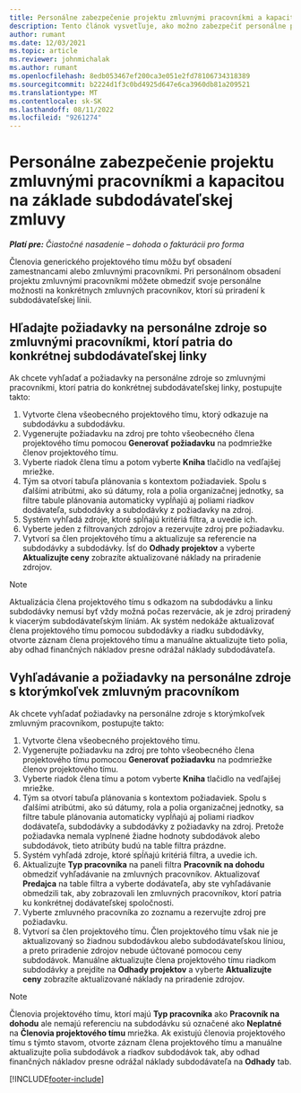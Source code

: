 ```yaml
---
title: Personálne zabezpečenie projektu zmluvnými pracovníkmi a kapacitou na základe subdodávateľskej zmluvy
description: Tento článok vysvetľuje, ako možno zabezpečiť personálne požiadavky projektu pomocou zmluvných pracovníkov alebo subdodávateľských kapacít v spoločnosti Microsoft Dynamics 365 Project Operations.
author: rumant
ms.date: 12/03/2021
ms.topic: article
ms.reviewer: johnmichalak
ms.author: rumant
ms.openlocfilehash: 8edb053467ef200ca3e051e2fd78106734318389
ms.sourcegitcommit: b2224d1f3c0bd4925d647e6ca3960db81a209521
ms.translationtype: MT
ms.contentlocale: sk-SK
ms.lasthandoff: 08/11/2022
ms.locfileid: "9261274"
---
```

# <a name="staffing-a-project-with-contract-workers-and-subcontracted-capacity"></a>Personálne zabezpečenie projektu zmluvnými pracovníkmi a kapacitou na základe subdodávateľskej zmluvy

_**Platí pre:** Čiastočné nasadenie – dohoda o fakturácii pro forma_

Členovia generického projektového tímu môžu byť obsadení zamestnancami alebo zmluvnými pracovníkmi. Pri personálnom obsadení projektu zmluvnými pracovníkmi môžete obmedziť svoje personálne možnosti na konkrétnych zmluvných pracovníkov, ktorí sú priradení k subdodávateľskej línii. 

## <a name="search-for-staff-resource-requirements-with-contract-workers-that-belong-to-a-specific-subcontract-line"></a>Hľadajte požiadavky na personálne zdroje so zmluvnými pracovníkmi, ktorí patria do konkrétnej subdodávateľskej linky

Ak chcete vyhľadať a požiadavky na personálne zdroje so zmluvnými pracovníkmi, ktorí patria do konkrétnej subdodávateľskej linky, postupujte takto:

1. Vytvorte člena všeobecného projektového tímu, ktorý odkazuje na subdodávku a subdodávku.
2. Vygenerujte požiadavku na zdroj pre tohto všeobecného člena projektového tímu pomocou **Generovať požiadavku** na podmriežke členov projektového tímu.
3. Vyberte riadok člena tímu a potom vyberte **Kniha** tlačidlo na vedľajšej mriežke. 
4. Tým sa otvorí tabuľa plánovania s kontextom požiadaviek. Spolu s ďalšími atribútmi, ako sú dátumy, rola a polia organizačnej jednotky, sa filtre tabule plánovania automaticky vypĺňajú aj poliami riadkov dodávateľa, subdodávky a subdodávky z požiadavky na zdroj.
5. Systém vyhľadá zdroje, ktoré spĺňajú kritériá filtra, a uvedie ich. 
6. Vyberte jeden z filtrovaných zdrojov a rezervujte zdroj pre požiadavku. 
7. Vytvorí sa člen projektového tímu a aktualizuje sa referencie na subdodávky a subdodávky. Ísť do **Odhady projektov** a vyberte **Aktualizujte ceny** zobrazíte aktualizované náklady na priradenie zdrojov. 

> [!NOTE]
> Aktualizácia člena projektového tímu s odkazom na subdodávku a linku subdodávky nemusí byť vždy možná počas rezervácie, ak je zdroj priradený k viacerým subdodávateľským líniám. Ak systém nedokáže aktualizovať člena projektového tímu pomocou subdodávky a riadku subdodávky, otvorte záznam člena projektového tímu a manuálne aktualizujte tieto polia, aby odhad finančných nákladov presne odrážal náklady subdodávateľa.

## <a name="search-for-and-staff-resource-requirements-with-any-contract-worker"></a>Vyhľadávanie a požiadavky na personálne zdroje s ktorýmkoľvek zmluvným pracovníkom

Ak chcete vyhľadať požiadavky na personálne zdroje s ktorýmkoľvek zmluvným pracovníkom, postupujte takto:

1. Vytvorte člena všeobecného projektového tímu.
2. Vygenerujte požiadavku na zdroj pre tohto všeobecného člena projektového tímu pomocou **Generovať požiadavku** na podmriežke členov projektového tímu.
3. Vyberte riadok člena tímu a potom vyberte **Kniha** tlačidlo na vedľajšej mriežke. 
4. Tým sa otvorí tabuľa plánovania s kontextom požiadaviek. Spolu s ďalšími atribútmi, ako sú dátumy, rola a polia organizačnej jednotky, sa filtre tabule plánovania automaticky vypĺňajú aj poliami riadkov dodávateľa, subdodávky a subdodávky z požiadavky na zdroj. Pretože požiadavka nemala vyplnené žiadne hodnoty subdodávok alebo subdodávok, tieto atribúty budú na table filtra prázdne.
5. Systém vyhľadá zdroje, ktoré spĺňajú kritériá filtra, a uvedie ich.
6. Aktualizujte **Typ pracovníka** na paneli filtra **Pracovník na dohodu** obmedziť vyhľadávanie na zmluvných pracovníkov. Aktualizovať **Predajca** na table filtra a vyberte dodávateľa, aby ste vyhľadávanie obmedzili tak, aby zobrazovali len zmluvných pracovníkov, ktorí patria ku konkrétnej dodávateľskej spoločnosti.
7. Vyberte zmluvného pracovníka zo zoznamu a rezervujte zdroj pre požiadavku.
8. Vytvorí sa člen projektového tímu. Člen projektového tímu však nie je aktualizovaný so žiadnou subdodávkou alebo subdodávateľskou líniou, a preto priradenie zdrojov nebude účtované pomocou ceny subdodávok. Manuálne aktualizujte člena projektového tímu riadkom subdodávky a prejdite na **Odhady projektov** a vyberte **Aktualizujte ceny** zobrazíte aktualizované náklady na priradenie zdrojov.

> [!NOTE]
> Členovia projektového tímu, ktorí majú **Typ pracovníka** ako **Pracovník na dohodu** ale nemajú referenciu na subdodávku sú označené ako **Neplatné** na **Členovia projektového tímu** mriežka. Ak existujú členovia projektového tímu s týmto stavom, otvorte záznam člena projektového tímu a manuálne aktualizujte polia subdodávok a riadkov subdodávok tak, aby odhad finančných nákladov presne odrážal náklady subdodávateľa na **Odhady** tab. 


[!INCLUDE[footer-include](../../includes/footer-banner.md)]
